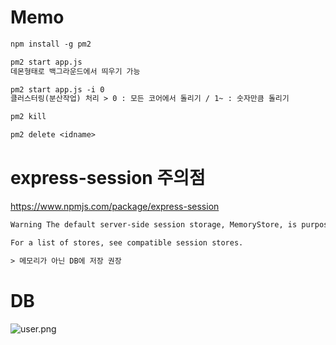 # Memo
```txt
npm install -g pm2

pm2 start app.js
데몬형태로 백그라운드에서 띄우기 가능

pm2 start app.js -i 0
클러스터링(분산작업) 처리 > 0 : 모든 코어에서 돌리기 / 1~ : 숫자만큼 돌리기

pm2 kill

pm2 delete <idname>
```

# express-session 주의점
https://www.npmjs.com/package/express-session
```txt
Warning The default server-side session storage, MemoryStore, is purposely not designed for a production environment. It will leak memory under most conditions, does not scale past a single process, and is meant for debugging and developing.

For a list of stores, see compatible session stores.

> 메모리가 아닌 DB에 저장 권장
```

# DB
![user.png](./public/img/01.PNG)